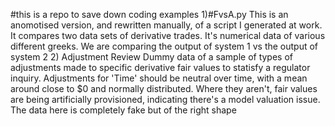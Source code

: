 #this is a repo to save down coding examples
1)#FvsA.py 
This is an anomotised version, and rewritten manually, of a script I generated at work. It compares two data sets of derivative trades. It's numerical data of various different greeks. We are comparing the output of system 1 vs the output of system 2
2) Adjustment Review
Dummy data of a sample of types of adjustments made to specific derivative fair values to statisfy a regulator inquiry. Adjustments for 'Time' should be neutral over time, with a mean around close to $0 and normally distributed. Where they aren't, fair values are being artificially provisioned, indicating there's a model valuation issue. The data here is completely fake but of the right shape
